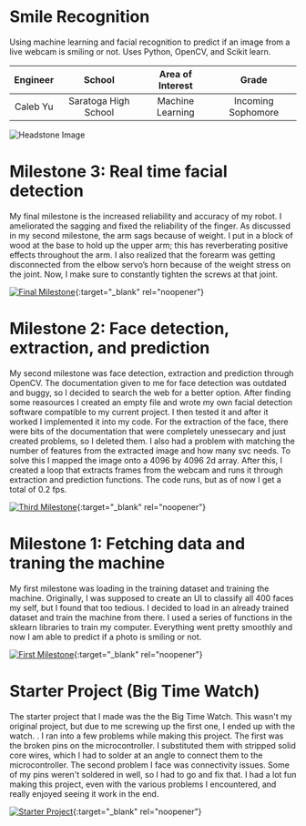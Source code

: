 ﻿# Smile Recognition
Using machine learning and facial recognition to predict if an image from a live webcam is smiling or not. Uses Python, OpenCV, and Scikit learn.

| **Engineer** | **School** | **Area of Interest** | **Grade** |
|:--:|:--:|:--:|:--:|
| Caleb Yu | Saratoga High School | Machine Learning | Incoming Sophomore |


![Headstone Image](https://lh3.googleusercontent.com/pw/AM-JKLWubDX9DI7mwGB0GznaocIjVxcxtainTurdJ3fOPy5NRXLLj4pDch6dC1Qk9dxsGlz61ufM4PvHH9JDj3iaYgpjzVn-Yt5OD8r2lnaCjcHA15QkBZKB-dYSp41W2ei77V1s7yR5B0-JXfX0EDRXHGZb=w1644-h1642-no?authuser=0)
  
# Milestone 3: Real time facial detection
My final milestone is the increased reliability and accuracy of my robot. I ameliorated the sagging and fixed the reliability of the finger. As discussed in my second milestone, the arm sags because of weight. I put in a block of wood at the base to hold up the upper arm; this has reverberating positive effects throughout the arm. I also realized that the forearm was getting disconnected from the elbow servo’s horn because of the weight stress on the joint. Now, I make sure to constantly tighten the screws at that joint. 

[![Final Milestone](https://res.cloudinary.com/marcomontalbano/image/upload/v1612573869/video_to_markdown/images/youtube--F7M7imOVGug-c05b58ac6eb4c4700831b2b3070cd403.jpg )](https://www.youtube.com/watch?v=F7M7imOVGug&feature=emb_logo "Final Milestone"){:target="_blank" rel="noopener"}

# Milestone 2: Face detection, extraction, and prediction
My second milestone was face detection, extraction and prediction through OpenCV. The documentation given to me for face detection was outdated and buggy, so I decided to search the web for a better option. After finding some reasources I created an empty file and wrote my own facial detection software compatible to my current project. I then tested it and after it worked I implemented it into my code. For the extraction of the face, there were bits of the documentation that were completely unessecary and just created problems, so I deleted them. I also had a problem with matching the number of features from the extracted image and how many svc needs. To solve this I mapped the image onto a 4096 by 4096 2d array. After this, I created a loop that extracts frames from the webcam and runs it through extraction and prediction functions. The code runs, but as of now I get a total of 0.2 fps. 


[![Third Milestone](https://i3.ytimg.com/vi/zEV1-paEMxw/maxresdefault.jpg)](https://www.youtube.com/watch?v=zEV1-paEMxw){:target="_blank" rel="noopener"}

# Milestone 1: Fetching data and traning the machine
My first milestone was loading in the training dataset and training the machine. Originally, I was supposed to create an UI to classify all 400 faces my self, but I found that too tedious. I decided to load in an already trained dataset and train the machine from there. I used a series of functions in the sklearn libraries to train my computer. Everything went pretty smoothly and now I am able to predict if a photo is smiling or not. 

[![First Milestone](https://i3.ytimg.com/vi/Co-QWS_dc-s/maxresdefault.jpg)](https://www.youtube.com/watch?v=Co-QWS_dc-s){:target="_blank" rel="noopener"}



# Starter Project (Big Time Watch)
The starter project that I made was the the Big Time Watch. This wasn't my original project, but due to me screwing up the first one, I ended up with the watch. . I ran into a few problems while making this project. The first was the broken pins on the microcontroller. I substituted them with stripped solid core wires, which I had to solder at an angle to connect them to the microcontroller. The second problem I face was connectivity issues. Some of my pins weren't soldered in well, so I had to go and fix that. I had a lot fun making this project, even with the various problems I encountered, and really enjoyed seeing it work in the end. 

[![Starter Project](https://i3.ytimg.com/vi/whtRA3-QsV8/maxresdefault.jpg)](https://www.youtube.com/watch?v=whtRA3-QsV8){:target="_blank" rel="noopener"}
